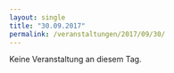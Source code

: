 ```yaml
---
layout: single
title: "30.09.2017"
permalink: /veranstaltungen/2017/09/30/
---
```


Keine Veranstaltung an diesem Tag.
